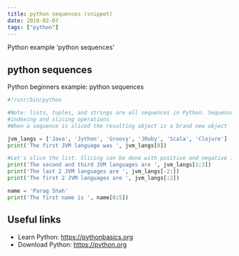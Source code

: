 ```yaml
---
title: python sequences (snippet)
date: 2019-02-07
tags: ["python"]
---
```

Python example 'python sequences'


## python sequences

Python beginners example: python sequences

```python
#!/usr/bin/python

#Note: lists, tuples, and strings are all sequences in Python. Sequences allow 
#indexing and slicing operations
#When a sequence is sliced the resulting object is a brand new object

jvm_langs = ['Java', 'Jython', 'Groovy', 'JRuby', 'Scala', 'Clojure']
print('The first JVM language was ', jvm_langs[0])

#Let's slice the list. Slicing can be done with positive and negative indexes
print('The second and third JVM languages are ', jvm_langs[1:3])
print('The last 2 JVM languages are ', jvm_langs[-2:])
print('The first 2 JVM languages are ', jvm_langs[:2])

name = 'Parag Shah'
print('The first name is ', name[0:5])


```

## Useful links

- Learn Python: https://pythonbasics.org
- Download Python: https://python.org
